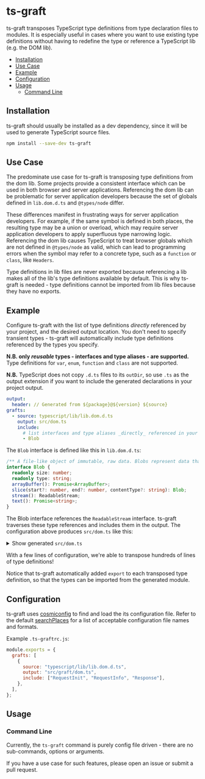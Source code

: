 # ts-graft

ts-graft transposes TypeScript type definitions from type declaration files to
modules. It is especially useful in cases where you want to use existing type
definitions without having to redefine the type or reference a TypeScript lib
(e.g. the DOM lib).

- [Installation](#installation)
- [Use Case](#use-case)
- [Example](#example)
- [Configuration](#configuration)
- [Usage](#usage)
  - [Command Line](#command-line)

## Installation

ts-graft should usually be installed as a dev dependency, since it will be used
to generate TypeScript source files.

```sh
npm install --save-dev ts-graft
```

## Use Case

The predominate use case for ts-graft is transposing type definitions from the
dom lib. Some projects provide a consistent interface which can be used in both
browser and server applications. Referencing the dom lib can be problematic for
server application developers because the set of globals defined in
`lib.dom.d.ts` and `@types/node` differ.

These differences manifest in frustrating ways for server application
developers. For example, if the same symbol is defined in both places, the
resulting type may be a union or overload, which may require server application
developers to apply superfluous type narrowing logic. Referencing the dom lib
causes TypeScript to treat browser globals which are not defined in
`@types/node` as valid, which can lead to programming errors when the symbol may
refer to a concrete type, such as a `function` or `class`, like `Headers`.

Type definitions in lib files are never exported because referencing a lib makes
all of the lib's type definitions available by default. This is why ts-graft is
needed - type definitions cannot be imported from lib files because they have no
exports.

## Example

Configure ts-graft with the list of type definitions _directly_ referenced by
your project, and the desired output location. You don't need to specify
transient types - ts-graft will automatically include type definitions
referenced by the types you specify.

**N.B. only _reusable_ types - interfaces and type aliases - are supported.**
Type definitions for `var`, `enum`, `function` and `class` are not supported.

**N.B.** TypeScript does not copy `.d.ts` files to its `outDir`, so use `.ts` as
the output extension if you want to include the generated declarations in your
project output.

```yaml
output:
  header: // Generated from ${package}@${version} ${source}
grafts:
  - source: typescript/lib/lib.dom.d.ts
    output: src/dom.ts
    include:
      # list interfaces and type aliases _directly_ referenced in your project
      - Blob
```

The `Blob` interface is defined like this in `lib.dom.d.ts`:

```ts
/** A file-like object of immutable, raw data. Blobs represent data that isn't necessarily in a JavaScript-native format. The File interface is based on Blob, inheriting blob functionality and expanding it to support files on the user's system. */
interface Blob {
  readonly size: number;
  readonly type: string;
  arrayBuffer(): Promise<ArrayBuffer>;
  slice(start?: number, end?: number, contentType?: string): Blob;
  stream(): ReadableStream;
  text(): Promise<string>;
}
```

The Blob interface references the `ReadableStream` interface. ts-graft traverses
these type references and includes them in the output. The configuration above
produces `src/dom.ts` like this:

<details>
<summary>Show generated <code>src/dom.ts</code></summary>

```ts
// Generated from typescript@4.1.2 typescript/lib/lib.dom.d.ts
// To regenerate, run the following command from the project root:
// npx lerna --scope=@simplewebauthn/typescript-types exec -- npm run extract-dom-types
/** A file-like object of immutable, raw data. Blobs represent data that isn't necessarily in a JavaScript-native format. The File interface is based on Blob, inheriting blob functionality and expanding it to support files on the user's system. */
export interface Blob {
  readonly size: number;
  readonly type: string;
  arrayBuffer(): Promise<ArrayBuffer>;
  slice(start?: number, end?: number, contentType?: string): Blob;
  stream(): ReadableStream;
  text(): Promise<string>;
}

/** This Streams API interface represents a readable stream of byte data. The Fetch API offers a concrete instance of a ReadableStream through the body property of a Response object. */
export interface ReadableStream<R = any> {
  readonly locked: boolean;
  cancel(reason?: any): Promise<void>;
  getReader(options: { mode: "byob" }): ReadableStreamBYOBReader;
  getReader(): ReadableStreamDefaultReader<R>;
  pipeThrough<T>(
    {
      writable,
      readable,
    }: { writable: WritableStream<R>; readable: ReadableStream<T> },
    options?: PipeOptions
  ): ReadableStream<T>;
  pipeTo(dest: WritableStream<R>, options?: PipeOptions): Promise<void>;
  tee(): [ReadableStream<R>, ReadableStream<R>];
}

export interface ReadableStreamBYOBReader {
  readonly closed: Promise<void>;
  cancel(reason?: any): Promise<void>;
  read<T extends ArrayBufferView>(
    view: T
  ): Promise<ReadableStreamReadResult<T>>;
  releaseLock(): void;
}

export interface ReadableStreamDefaultReader<R = any> {
  readonly closed: Promise<void>;
  cancel(reason?: any): Promise<void>;
  read(): Promise<ReadableStreamReadResult<R>>;
  releaseLock(): void;
}

/** This Streams API interface provides a standard abstraction for writing streaming data to a destination, known as a sink. This object comes with built-in backpressure and queuing. */
export interface WritableStream<W = any> {
  readonly locked: boolean;
  abort(reason?: any): Promise<void>;
  getWriter(): WritableStreamDefaultWriter<W>;
}

export interface PipeOptions {
  preventAbort?: boolean;
  preventCancel?: boolean;
  preventClose?: boolean;
  signal?: AbortSignal;
}

/** This Streams API interface is the object returned by WritableStream.getWriter() and once created locks the < writer to the WritableStream ensuring that no other streams can write to the underlying sink. */
export interface WritableStreamDefaultWriter<W = any> {
  readonly closed: Promise<void>;
  readonly desiredSize: number | null;
  readonly ready: Promise<void>;
  abort(reason?: any): Promise<void>;
  close(): Promise<void>;
  releaseLock(): void;
  write(chunk: W): Promise<void>;
}

/** A signal object that allows you to communicate with a DOM request (such as a Fetch) and abort it if required via an AbortController object. */
export interface AbortSignal extends EventTarget {
  /**
   * Returns true if this AbortSignal's AbortController has signaled to abort, and false otherwise.
   */
  readonly aborted: boolean;
  onabort: ((this: AbortSignal, ev: Event) => any) | null;
  addEventListener<K extends keyof AbortSignalEventMap>(
    type: K,
    listener: (this: AbortSignal, ev: AbortSignalEventMap[K]) => any,
    options?: boolean | AddEventListenerOptions
  ): void;
  addEventListener(
    type: string,
    listener: EventListenerOrEventListenerObject,
    options?: boolean | AddEventListenerOptions
  ): void;
  removeEventListener<K extends keyof AbortSignalEventMap>(
    type: K,
    listener: (this: AbortSignal, ev: AbortSignalEventMap[K]) => any,
    options?: boolean | EventListenerOptions
  ): void;
  removeEventListener(
    type: string,
    listener: EventListenerOrEventListenerObject,
    options?: boolean | EventListenerOptions
  ): void;
}

export interface ReadableStreamReadValueResult<T> {
  done: false;
  value: T;
}

export interface ReadableStreamReadDoneResult<T> {
  done: true;
  value?: T;
}

/** EventTarget is a DOM interface implemented by objects that can receive events and may have listeners for them. */
export interface EventTarget {
  /**
   * Appends an event listener for events whose type attribute value is type. The callback argument sets the callback that will be invoked when the event is dispatched.
   *
   * The options argument sets listener-specific options. For compatibility this can be a boolean, in which case the method behaves exactly as if the value was specified as options's capture.
   *
   * When set to true, options's capture prevents callback from being invoked when the event's eventPhase attribute value is BUBBLING_PHASE. When false (or not present), callback will not be invoked when event's eventPhase attribute value is CAPTURING_PHASE. Either way, callback will be invoked if event's eventPhase attribute value is AT_TARGET.
   *
   * When set to true, options's passive indicates that the callback will not cancel the event by invoking preventDefault(). This is used to enable performance optimizations described in § 2.8 Observing event listeners.
   *
   * When set to true, options's once indicates that the callback will only be invoked once after which the event listener will be removed.
   *
   * The event listener is appended to target's event listener list and is not appended if it has the same type, callback, and capture.
   */
  addEventListener(
    type: string,
    listener: EventListenerOrEventListenerObject | null,
    options?: boolean | AddEventListenerOptions
  ): void;
  /**
   * Dispatches a synthetic event event to target and returns true if either event's cancelable attribute value is false or its preventDefault() method was not invoked, and false otherwise.
   */
  dispatchEvent(event: Event): boolean;
  /**
   * Removes the event listener in target's event listener list with the same type, callback, and options.
   */
  removeEventListener(
    type: string,
    callback: EventListenerOrEventListenerObject | null,
    options?: EventListenerOptions | boolean
  ): void;
}

/** An event which takes place in the DOM. */
export interface Event {
  /**
   * Returns true or false depending on how event was initialized. True if event goes through its target's ancestors in reverse tree order, and false otherwise.
   */
  readonly bubbles: boolean;
  cancelBubble: boolean;
  /**
   * Returns true or false depending on how event was initialized. Its return value does not always carry meaning, but true can indicate that part of the operation during which event was dispatched, can be canceled by invoking the preventDefault() method.
   */
  readonly cancelable: boolean;
  /**
   * Returns true or false depending on how event was initialized. True if event invokes listeners past a ShadowRoot node that is the root of its target, and false otherwise.
   */
  readonly composed: boolean;
  /**
   * Returns the object whose event listener's callback is currently being invoked.
   */
  readonly currentTarget: EventTarget | null;
  /**
   * Returns true if preventDefault() was invoked successfully to indicate cancelation, and false otherwise.
   */
  readonly defaultPrevented: boolean;
  /**
   * Returns the event's phase, which is one of NONE, CAPTURING_PHASE, AT_TARGET, and BUBBLING_PHASE.
   */
  readonly eventPhase: number;
  /**
   * Returns true if event was dispatched by the user agent, and false otherwise.
   */
  readonly isTrusted: boolean;
  returnValue: boolean;
  /** @deprecated */
  readonly srcElement: EventTarget | null;
  /**
   * Returns the object to which event is dispatched (its target).
   */
  readonly target: EventTarget | null;
  /**
   * Returns the event's timestamp as the number of milliseconds measured relative to the time origin.
   */
  readonly timeStamp: number;
  /**
   * Returns the type of event, e.g. "click", "hashchange", or "submit".
   */
  readonly type: string;
  readonly AT_TARGET: number;
  readonly BUBBLING_PHASE: number;
  readonly CAPTURING_PHASE: number;
  readonly NONE: number;
  /**
   * Returns the invocation target objects of event's path (objects on which listeners will be invoked), except for any nodes in shadow trees of which the shadow root's mode is "closed" that are not reachable from event's currentTarget.
   */
  composedPath(): EventTarget[];
  initEvent(type: string, bubbles?: boolean, cancelable?: boolean): void;
  /**
   * If invoked when the cancelable attribute value is true, and while executing a listener for the event with passive set to false, signals to the operation that caused event to be dispatched that it needs to be canceled.
   */
  preventDefault(): void;
  /**
   * Invoking this method prevents event from reaching any registered event listeners after the current one finishes running and, when dispatched in a tree, also prevents event from reaching any other objects.
   */
  stopImmediatePropagation(): void;
  /**
   * When dispatched in a tree, invoking this method prevents event from reaching any objects other than the current object.
   */
  stopPropagation(): void;
}

export interface AbortSignalEventMap {
  abort: Event;
}

export interface AddEventListenerOptions extends EventListenerOptions {
  once?: boolean;
  passive?: boolean;
}

export interface EventListenerOptions {
  capture?: boolean;
}

export interface EventListener {
  (evt: Event): void;
}

export interface EventListenerObject {
  handleEvent(evt: Event): void;
}

export type ReadableStreamReadResult<T> =
  | ReadableStreamReadValueResult<T>
  | ReadableStreamReadDoneResult<T>;
export declare type EventListenerOrEventListenerObject =
  | EventListener
  | EventListenerObject;
```

</details>

With a few lines of configuration, we're able to transpose hundreds of lines of
type definitions!

Notice that ts-graft automatically added `export` to each transposed type
definition, so that the types can be imported from the generated module.

## Configuration

ts-graft uses [cosmiconfig] to find and load the its configuration file. Refer
to the default [searchPlaces] for a list of acceptable configuration file names
and formats.

Example `.ts-graftrc.js`:

```js
module.exports = {
  grafts: [
    {
      source: "typescript/lib/lib.dom.d.ts",
      output: "src/graft/dom.ts",
      include: ["RequestInit", "RequestInfo", "Response"],
    },
  ],
};
```

## Usage

### Command Line

Currently, the `ts-graft` command is purely config file driven - there are no
sub-commands, options or arguments.

If you have a use case for such features, please open an issue or submit a pull
request.

[cosmiconfig]: https://github.com/davidtheclark/cosmiconfig
[searchplaces]: https://github.com/davidtheclark/cosmiconfig#searchplaces
